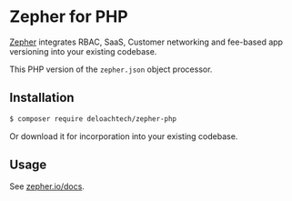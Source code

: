 Zepher for PHP
==============

[Zepher](https://zepher.io) integrates RBAC, SaaS, Customer networking and fee-based app versioning into your existing codebase.

This PHP version of the `zepher.json` object processor.

Installation
------------

```bash
$ composer require deloachtech/zepher-php
```


Or download it for incorporation into your existing codebase.

Usage
-----

See [zepher.io/docs](https://zepher.io/docs).
